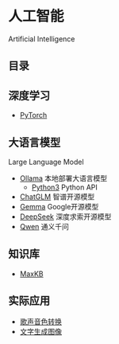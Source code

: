 # 人工智能

Artificial Intelligence

## 目录

## 深度学习

- [PyTorch](./PyTorch/README.md)

## 大语言模型

Large Language Model

- [Ollama](./LLM/ollama.md) 本地部署大语言模型
  - [Python3](../Python3/ollama.md) Python API
- [ChatGLM](./LLM/ChatGLM.md) 智谱开源模型
- [Gemma](./LLM/Gemma.md) Google开源模型
- [DeepSeek](./LLM/DeepSeek.md) 深度求索开源模型
- [Qwen](./LLM/Qwen.md) 通义千问

## 知识库

- [MaxKB](https://github.com/1Panel-dev/MaxKB)

## 实际应用

- [歌声音色转换](./SVC/so-vits-svc.md)
- [文字生成图像](https://github.com/CompVis/stable-diffusion)
